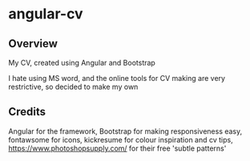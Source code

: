 # angular-cv

## Overview

My CV, created using Angular and Bootstrap

I hate using MS word, and the online tools for CV making are very restrictive, so decided to make my own

## Credits

Angular for the framework, Bootstrap for making responsiveness easy, fontawsome for icons, kickresume for colour inspiration and cv tips,  https://www.photoshopsupply.com/ for their free 'subtle patterns'